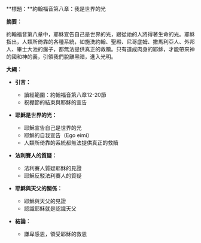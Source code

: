 **標題：**約翰福音第八章：我是世界的光

**摘要：**

約翰福音第八章中，耶穌宣告自己是世界的光，跟從祂的人將得著生命的光。耶穌指出，人類所倚靠的各種系統，如施洗約翰、聖殿、尼哥底姆、撒馬利亞人、外邦人、畢士大池的癱子，都無法提供真正的救贖。只有道成肉身的耶穌，才能帶來神的國和神的義，引領我們脫離黑暗，進入光明。

**大綱：**

* **引言：**
    * 讀經範圍：約翰福音第八章12-20節
    * 祝棚節的結束與耶穌的宣告

* **耶穌是世界的光：**
    * 耶穌宣告自己是世界的光
    * 耶穌的自我宣告（Ego eimi）
    * 人類所倚靠的系統都無法提供真正的救贖

* **法利賽人的質疑：**
    * 法利賽人質疑耶穌的見證
    * 耶穌反駁法利賽人的質疑

* **耶穌與天父的關係：**
    * 耶穌與天父的見證
    * 認識耶穌就是認識天父

* **結論：**
    * 謙卑感恩，領受耶穌的救恩